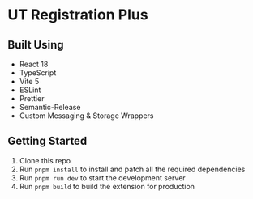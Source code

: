 # UT Registration Plus

## Built Using

- React 18
- TypeScript
- Vite 5
- ESLint
- Prettier
- Semantic-Release
- Custom Messaging & Storage Wrappers

## Getting Started

1. Clone this repo
2. Run `pnpm install` to install and patch all the required dependencies
3. Run `pnpm run dev` to start the development server
4. Run `pnpm build` to build the extension for production
 